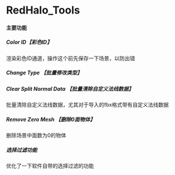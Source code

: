 # RedHalo_Tools

#### 主要功能
##### Color ID【彩色ID】
渲染彩色ID通道，操作这个前先保存一下场景，以防出错

##### Change Type 【批量修改类型】

##### Clear Split Normal Data 【批量清除自定义法线数据】
批量清除自定义法线数据，尤其对于导入的fbx格式带有自定义法线数据

##### Remove Zero Mesh 【删除0面物体】
删除场景中面数为0的物体

##### 选择过滤功能
优化了一下软件自带的选择过滤的功能

